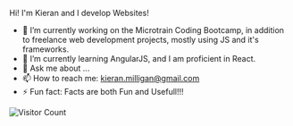 Hi! I'm Kieran and I develop Websites!

- 🔭 I’m currently working on the Microtrain Coding Bootcamp, in addition to freelance web development projects, mostly using JS and it's frameworks.
- 🌱 I’m currently learning AngularJS, and I am proficient in React.
- 💬 Ask me about ...
- 📫 How to reach me: kieran.milligan@gmail.com
- ⚡ Fun fact: Facts are both Fun and Usefull!!!

![Visitor Count](https://profile-counter.glitch.me/Kieran815/count.svg)
